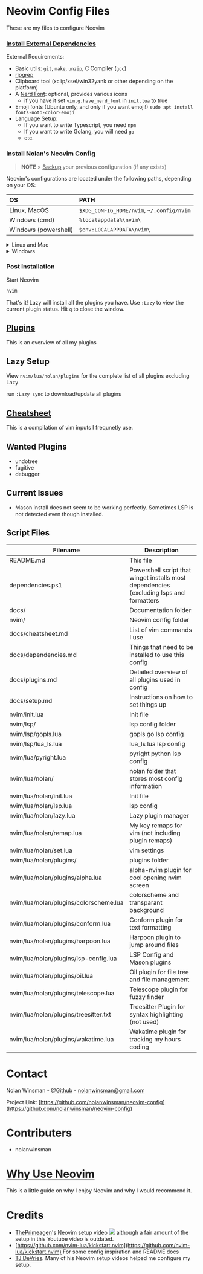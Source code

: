 # Neovim Config Files

These are my files to configure Neovim

### [Install External Dependencies](docs/setup.md)

External Requirements:

- Basic utils: `git`, `make`, `unzip`, C Compiler (`gcc`)
- [ripgrep](https://github.com/BurntSushi/ripgrep#installation)
- Clipboard tool (xclip/xsel/win32yank or other depending on the platform)
- A [Nerd Font](https://www.nerdfonts.com/): optional, provides various icons
  - if you have it set `vim.g.have_nerd_font` in `init.lua` to true
- Emoji fonts (Ubuntu only, and only if you want emoji!) `sudo apt install fonts-noto-color-emoji`
- Language Setup:
  - If you want to write Typescript, you need `npm`
  - If you want to write Golang, you will need `go`
  - etc.

### Install Nolan's Neovim Config

> **NOTE** > [Backup](#FAQ) your previous configuration (if any exists)

Neovim's configurations are located under the following paths, depending on your OS:

| OS                   | PATH                                      |
| :------------------- | :---------------------------------------- |
| Linux, MacOS         | `$XDG_CONFIG_HOME/nvim`, `~/.config/nvim` |
| Windows (cmd)        | `%localappdata%\nvim\`                    |
| Windows (powershell) | `$env:LOCALAPPDATA\nvim\`                 |

<details><summary> Linux and Mac </summary>

```sh
git clone https://github.com/nolanwinsman/nolanw.nvim.git "${XDG_CONFIG_HOME:-$HOME/.config}"/nvim
```

</details>

<details><summary> Windows </summary>

If you're using `powershell`:

```
git https://github.com/nolanwinsman/nvim.git "$env:LOCALAPPDATA\nvim"
```

If you're using `powershell.exe`

```
git clone https://github.com/nolanwinsman/nvim.git "${env:LOCALAPPDATA}\nvim"
```

</details>

### Post Installation

Start Neovim

```sh
nvim
```

That's it! Lazy will install all the plugins you have. Use `:Lazy` to view
the current plugin status. Hit `q` to close the window.

## [Plugins](docs/plugins.md)

This is an overview of all my plugins

## Lazy Setup

View `nvim/lua/nolan/plugins` for the complete list of all plugins excluding Lazy

run `:Lazy sync` to download/update all plugins

## [Cheatsheet](docs/cheatsheet.md)

This is a compilation of vim inputs I frequnetly use.

## Wanted Plugins

- undotree
- fugitive
- debugger

## Current Issues

- Mason install does not seem to be working perfectly. Sometimes LSP is not detected even though installed.

## Script Files

| Filename                               | Description                                                                             |
| -------------------------------------- | --------------------------------------------------------------------------------------- |
| README.md                              | This file                                                                               |
| dependencies.ps1                       | Powershell script that winget installs most dependencies (excluding lsps and formatters |
| docs/                                  | Documentation folder                                                                    |
| nvim/                                  | Neovim config folder                                                                    |
| docs/cheatsheet.md                     | List of vim commands I use                                                              |
| docs/dependencies.md                   | Things that need to be installed to use this config                                     |
| docs/plugins.md                        | Detailed overview of all plugins used in config                                         |
| docs/setup.md                          | Instructions on how to set things up                                                    |
| nvim/init.lua                          | Init file                                                                               |
| nvim/lsp/                              | lsp config folder                                                                       |
| nvim/lsp/gopls.lua                     | gopls go lsp config                                                                     |
| nvim/lsp/lua_ls.lua                    | lua_ls lua lsp config                                                                   |
| nvim/lua/pyright.lua                   | pyright python lsp config                                                               |
| nvim/lua/nolan/                        | nolan folder that stores most config information                                        |
| nvim/lua/nolan/init.lua                | Init file                                                                               |
| nvim/lua/nolan/lsp.lua                 | lsp config                                                                              |
| nvim/lua/nolan/lazy.lua                | Lazy plugin manager                                                                     |
| nvim/lua/nolan/remap.lua               | My key remaps for vim (not including plugin remaps)                                     |
| nvim/lua/nolan/set.lua                 | vim settings                                                                            |
| nvim/lua/nolan/plugins/                | plugins folder                                                                          |
| nvim/lua/nolan/plugins/alpha.lua       | alpha-nvim plugin for cool opening nvim screen                                          |
| nvim/lua/nolan/plugins/colorscheme.lua | colorscheme and transparant background                                                  |
| nvim/lua/nolan/plugins/conform.lua     | Conform plugin for text formatting                                                      |
| nvim/lua/nolan/plugins/harpoon.lua     | Harpoon plugin to jump around files                                                     |
| nvim/lua/nolan/plugins/lsp-config.lua  | LSP Config and Mason plugins                                                            |
| nvim/lua/nolan/plugins/oil.lua         | Oil plugin for file tree and file management                                            |
| nvim/lua/nolan/plugins/telescope.lua   | Telescope plugin for fuzzy finder                                                       |
| nvim/lua/nolan/plugins/treesitter.txt  | Treesitter Plugin for syntax highlighting (not used)                                    |
| nvim/lua/nolan/plugins/wakatime.lua    | Wakatime plugin for tracking my hours coding                                            |

# Contact

Nolan Winsman - [@Github](https://github.com/nolanwinsman) - nolanwinsman@gmail.com

Project Link: [https://github.com/nolanwinsman/neovim-config](https://github.com/nolanwinsman/neovim-config)

# Contributers

- nolanwinsman

# [Why Use Neovim](docs/why_nvim.md)

This is a little guide on why I enjoy Neovim and why I would recommend it.

# Credits

- [ThePrimeagen](https://www.youtube.com/@ThePrimeagen)'s Neovim setup video ![](https://www.youtube.com/watch?v=w7i4amO_zaE) although a fair amount of the setup in this Youtube video is outdated.
- [https://github.com/nvim-lua/kickstart.nvim](https://github.com/nvim-lua/kickstart.nvim) For some config inspiration and README docs
- [TJ DeVries](https://www.youtube.com/@teej_dv). Many of his Neovim setup videos helped me configure my setup.
